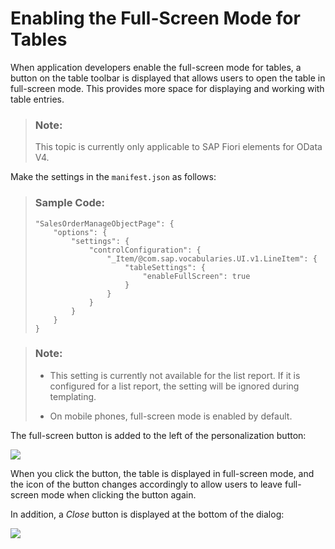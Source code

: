 <!-- loio1d3c2ff9fb1e4807ad2cc28f8c65e56b -->

# Enabling the Full-Screen Mode for Tables

When application developers enable the full-screen mode for tables, a button on the table toolbar is displayed that allows users to open the table in full-screen mode. This provides more space for displaying and working with table entries.

> ### Note:  
> This topic is currently only applicable to SAP Fiori elements for OData V4.

Make the settings in the `manifest.json` as follows:

> ### Sample Code:  
> ```
> "SalesOrderManageObjectPage": {
>     "options": {
>         "settings": {
>             "controlConfiguration": {
>                 "_Item/@com.sap.vocabularies.UI.v1.LineItem": {
>                     "tableSettings": {
>                         "enableFullScreen": true
>                     }
>                 }
>             }
>         }
>     }
> }
> ```

> ### Note:  
> -   This setting is currently not available for the list report. If it is configured for a list report, the setting will be ignored during templating.
> 
> -   On mobile phones, full-screen mode is enabled by default.

The full-screen button is added to the left of the personalization button:

 ![](images/Full-Screen_Button_for_Tables_543c2fd.png) 

When you click the button, the table is displayed in full-screen mode, and the icon of the button changes accordingly to allow users to leave full-screen mode when clicking the button again.

In addition, a *Close* button is displayed at the bottom of the dialog:

 ![](images/Close_Full-Screen_Mode_for_Tables_0d13370.png) 

